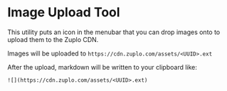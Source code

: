 # Image Upload Tool

This utility puts an icon in the menubar that you can drop images onto to upload them to the Zuplo CDN.

Images will be uploaded to `https://cdn.zuplo.com/assets/<UUID>.ext`

After the upload, markdown will be written to your clipboard like:

```
![](https://cdn.zuplo.com/assets/<UUID>.ext)
```

